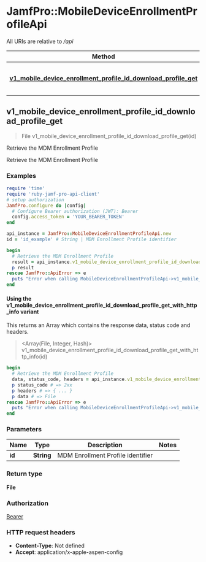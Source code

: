 # JamfPro::MobileDeviceEnrollmentProfileApi

All URIs are relative to */api*

| Method | HTTP request | Description |
| ------ | ------------ | ----------- |
| [**v1_mobile_device_enrollment_profile_id_download_profile_get**](MobileDeviceEnrollmentProfileApi.md#v1_mobile_device_enrollment_profile_id_download_profile_get) | **GET** /v1/mobile-device-enrollment-profile/{id}/download-profile | Retrieve the MDM Enrollment Profile  |


## v1_mobile_device_enrollment_profile_id_download_profile_get

> File v1_mobile_device_enrollment_profile_id_download_profile_get(id)

Retrieve the MDM Enrollment Profile 

Retrieve the MDM Enrollment Profile

### Examples

```ruby
require 'time'
require 'ruby-jamf-pro-api-client'
# setup authorization
JamfPro.configure do |config|
  # Configure Bearer authorization (JWT): Bearer
  config.access_token = 'YOUR_BEARER_TOKEN'
end

api_instance = JamfPro::MobileDeviceEnrollmentProfileApi.new
id = 'id_example' # String | MDM Enrollment Profile identifier

begin
  # Retrieve the MDM Enrollment Profile 
  result = api_instance.v1_mobile_device_enrollment_profile_id_download_profile_get(id)
  p result
rescue JamfPro::ApiError => e
  puts "Error when calling MobileDeviceEnrollmentProfileApi->v1_mobile_device_enrollment_profile_id_download_profile_get: #{e}"
end
```

#### Using the v1_mobile_device_enrollment_profile_id_download_profile_get_with_http_info variant

This returns an Array which contains the response data, status code and headers.

> <Array(File, Integer, Hash)> v1_mobile_device_enrollment_profile_id_download_profile_get_with_http_info(id)

```ruby
begin
  # Retrieve the MDM Enrollment Profile 
  data, status_code, headers = api_instance.v1_mobile_device_enrollment_profile_id_download_profile_get_with_http_info(id)
  p status_code # => 2xx
  p headers # => { ... }
  p data # => File
rescue JamfPro::ApiError => e
  puts "Error when calling MobileDeviceEnrollmentProfileApi->v1_mobile_device_enrollment_profile_id_download_profile_get_with_http_info: #{e}"
end
```

### Parameters

| Name | Type | Description | Notes |
| ---- | ---- | ----------- | ----- |
| **id** | **String** | MDM Enrollment Profile identifier |  |

### Return type

**File**

### Authorization

[Bearer](../README.md#Bearer)

### HTTP request headers

- **Content-Type**: Not defined
- **Accept**: application/x-apple-aspen-config

